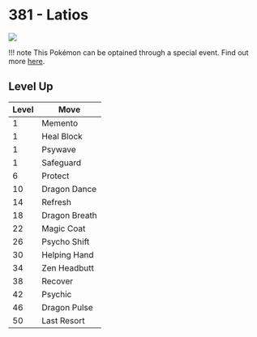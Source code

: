 # 381 - Latios
![][381]

!!! note
    This Pokémon can be optained through a special event. Find out more [here](/special_events/#latios).

## Level Up

Level | Move
---   | ---
  1   | Memento
  1   | Heal Block
  1   | Psywave
  1   | Safeguard
  6   | Protect
 10   | Dragon Dance
 14   | Refresh
 18   | Dragon Breath
 22   | Magic Coat
 26   | Psycho Shift
 30   | Helping Hand
 34   | Zen Headbutt
 38   | Recover
 42   | Psychic
 46   | Dragon Pulse
 50   | Last Resort



[381]: /img/pokemon/381.png
